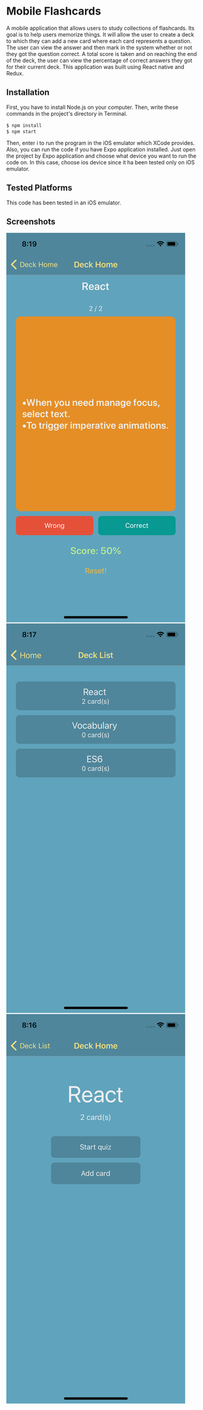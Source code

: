 # Mobile Flashcards
A mobile application that allows users to study collections of flashcards.
Its goal is to help users memorize things. It will allow the user to create a deck to which they can add a new card where each card represents a question. The user can view the answer and then mark in the system whether or not they got the question correct. A total score is taken and on reaching the end of the deck, the user can view the percentage of correct answers they got for their current deck.
This application was built using React native and Redux.

## Installation
First, you have to install Node.js on your computer. Then, write these commands in the project's directory in Terminal.
```
$ npm install
$ npm start
```
Then, enter i to run the program in the iOS emulator which XCode provides.
Also, you can run the code if you have Expo application installed. Just open the project by Expo application and choose what device you want to run the code on. In this case, choose ios device since it ha been tested only on iOS emulator.


## Tested Platforms
This code has been tested in an iOS emulator.

## Screenshots
![alt Answer](https://github.com/Ariavm95/FlashCard-Udacity/blob/master/Screenshots/Answer.png)
![alt Deck List](https://github.com/Ariavm95/FlashCard-Udacity/blob/master/Screenshots/DeckList.png)
![alt Deck Home](https://github.com/Ariavm95/FlashCard-Udacity/blob/master/Screenshots/DeckHome.png)